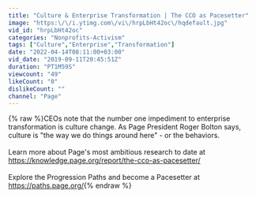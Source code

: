 ```yaml
---
title: "Culture & Enterprise Transformation | The CCO as Pacesetter"
image: "https:\/\/i.ytimg.com\/vi\/hrpLbHt42oc\/hqdefault.jpg"
vid_id: "hrpLbHt42oc"
categories: "Nonprofits-Activism"
tags: ["Culture","Enterprise","Transformation"]
date: "2022-04-14T08:11:00+03:00"
vid_date: "2019-09-11T20:45:51Z"
duration: "PT1M59S"
viewcount: "49"
likeCount: "0"
dislikeCount: ""
channel: "Page"
---
```

{% raw %}CEOs note that the number one impediment to enterprise transformation is culture change. As Page President Roger Bolton says, culture is &quot;the way we do things around here&quot; - or the behaviors. <br /><br />Learn more about Page's most ambitious research to date at <a rel="nofollow" target="blank" href="https://knowledge.page.org/report/the-cco-as-pacesetter/">https://knowledge.page.org/report/the-cco-as-pacesetter/</a><br /><br />Explore the Progression Paths and become a Pacesetter at <a rel="nofollow" target="blank" href="https://paths.page.org/">https://paths.page.org/</a>{% endraw %}
